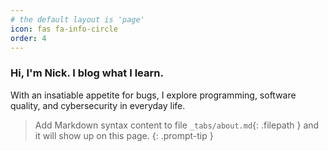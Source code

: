 ```yaml
---
# the default layout is 'page'
icon: fas fa-info-circle
order: 4
---
```



### Hi, I'm Nick. I blog what I learn. 

With an insatiable appetite for bugs, I explore programming, software quality, and cybersecurity in everyday life.

> Add Markdown syntax content to file `_tabs/about.md`{: .filepath } and it will show up on this page.
{: .prompt-tip }
